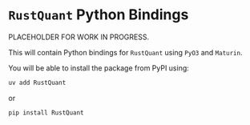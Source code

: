 # `RustQuant` Python Bindings

PLACEHOLDER FOR WORK IN PROGRESS.

This will contain Python bindings for `RustQuant` using `PyO3` and `Maturin`.

You will be able to install the package from PyPI using:

```bash
uv add RustQuant
```

or 

```bash
pip install RustQuant
```
